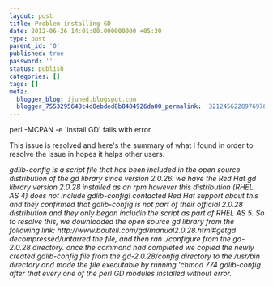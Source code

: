 ```yaml
---
layout: post
title: Problem installing GD
date: 2012-06-26 14:01:00.000000000 +05:30
type: post
parent_id: '0'
published: true
password: ''
status: publish
categories: []
tags: []
meta:
  blogger_blog: ijuned.blogspot.com
  blogger_7553295648c4d8ebded8b8484926da00_permalink: '3212456228976976676'
---
```

<div dir="ltr" style="text-align:left;">perl -MCPAN -e 'install GD' fails with error </p>
<p>This issue is resolved and here's the <span class="IL_AD" id="IL_AD5">summary<span class="IL_AD_ICON"></span></span> of what I found in order to resolve <span class="IL_AD" id="IL_AD2">the issue<span class="IL_AD_ICON"></span></span> in hopes it helps other users. </p>
<p><i>gdlib-config  is a script file that has been included in the open source distribution  of the gd library since version 2.0.26. we have the <span class="IL_AD" id="IL_AD8">Red Hat<span class="IL_AD_ICON"></span></span> gd library version 2.0.28 installed as an rpm however this distribution (RHEL AS 4) does not include gdlib-config! contacted Red Hat  support about this and they confirmed that gdlib-config is not part of  their official 2.0.28 distribution and they only began includin the  script as part of RHEL AS 5. So to resolve this, we <span class="IL_AD" id="IL_AD1">downloaded<span class="IL_AD_ICON"></span></span> the open source gd library from the following link:  http://www.boutell.com/gd/manual2.0.28.html#getgd decompressed/untarred  the file, and then ran ./configure from the gd-2.0.28 directory. once  the command had <span class="IL_AD" id="IL_AD4">completed<span class="IL_AD_ICON"></span></span> we copied the newly created gdlib-config file from the gd-2.0.28/config  directory to the /usr/bin directory and made the file executable by  running 'chmod 774 gdlib-config'. after that every one of the perl GD <span class="IL_AD" id="IL_AD6">modules<span class="IL_AD_ICON"></span></span> installed without error.</i></div>
